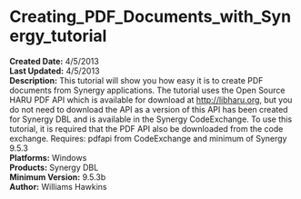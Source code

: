 # Creating_PDF_Documents_with_Synergy_tutorial<br />
**Created Date:** 4/5/2013<br />
**Last Updated:** 4/5/2013<br />
**Description:** This tutorial will show you how easy it is to create PDF documents from Synergy applications. The tutorial uses the Open Source HARU PDF API which is available for download at http://libharu.org, but you do not need to download the API as a version of this API has been created for Synergy DBL and is available in the Synergy CodeExchange. To use this tutorial, it is required that the PDF API also be downloaded from the code exchange. Requires: pdfapi from CodeExchange and minimum of Synergy 9.5.3<br />
**Platforms:** Windows<br />
**Products:** Synergy DBL<br />
**Minimum Version:** 9.5.3b<br />
**Author:** Williams Hawkins

